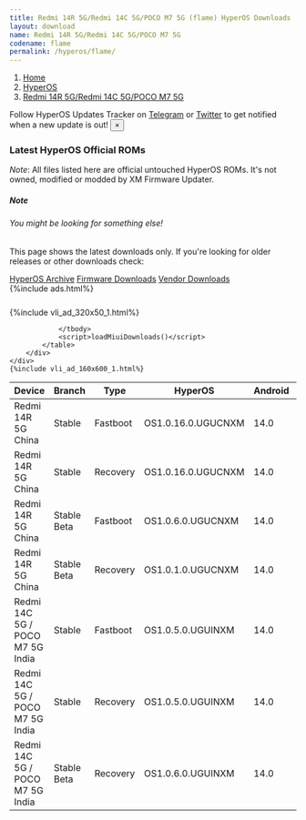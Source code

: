 ```yaml
---
title: Redmi 14R 5G/Redmi 14C 5G/POCO M7 5G (flame) HyperOS Downloads
layout: download
name: Redmi 14R 5G/Redmi 14C 5G/POCO M7 5G
codename: flame
permalink: /hyperos/flame/
---
```

<nav aria-label="breadcrumb">
    <ol class="breadcrumb">
        <li class="breadcrumb-item"><a href="/">Home</a></li>
        <li class="breadcrumb-item"><a href="/hyperos/">HyperOS</a></li>
        <li class="breadcrumb-item active" aria-current="page"><a href="/hyperos/flame/">Redmi 14R 5G/Redmi 14C 5G/POCO M7 5G</a></li>
    </ol>
</nav>
<div class="alert alert-primary alert-dismissible fade show" role="alert">
    Follow HyperOS Updates Tracker on <a href="https://t.me/MIUIUpdatesTracker" class="alert-link">Telegram</a>
     or <a href="https://twitter.com/MiFwUpdater" class="alert-link">Twitter</a> to get notified when a new update is out!
    <button type="button" class="close" data-dismiss="alert" aria-label="Close">
        <span aria-hidden="true">&times;</span>
    </button>
</div>

### Latest HyperOS Official ROMs
*Note*: All files listed here are official untouched HyperOS ROMs. It's not owned, modified or modded by XM Firmware Updater.
<div class="card">
  <div class="card-body">
    <h5 class="card-title">Note</h5>
    <h6 class="card-subtitle mb-2 text-muted">You might be looking for something else!</h6>
    <p class="card-text">This page shows the latest downloads only.
     If you're looking for older releases or other downloads check:</p>
    <a href="/archive/hyperos/flame/" class="card-link">HyperOS Archive</a>
    <a href="/firmware/flame/" class="card-link">Firmware Downloads</a>
    <a href="/vendor/flame/" class="card-link">Vendor Downloads</a>
  </div>
</div>
{%include ads.html%}
<div class="row justify-content-center">
    <div class="col-10">
        <div class="table-responsive-md" style="margin-top: 25px;">
            {%include vli_ad_320x50_1.html%}
            <table id="miui" class="display dt-responsive nowrap compact table table-striped table-hover table-sm">
                <thead class="thead-dark">
                    <tr>
                        <th data-ref="device">Device</th>
                        <th data-ref="branch">Branch</th>
                        <th data-ref="type">Type</th>
                        <th data-ref="miui">HyperOS</th>
                        <th data-ref="android">Android</th>
                        <th data-ref="size">Size</th>
                        <th data-ref="size">Date</th>
                        <th data-ref="link">Link</th>
                    </tr>
                </thead>
                <tbody>
                <tr><td>Redmi 14R 5G China</td><td>Stable</td><td>Fastboot</td><td>OS1.0.16.0.UGUCNXM</td><td>14.0</td><td>6.1 GB</td><td>2025-04-03</td><td><a href="/hyperos/flame/stable/OS1.0.16.0.UGUCNXM/">Download</a></td></tr>
<tr><td>Redmi 14R 5G China</td><td>Stable</td><td>Recovery</td><td>OS1.0.16.0.UGUCNXM</td><td>14.0</td><td>4.3 GB</td><td>2025-04-08</td><td><a href="/hyperos/flame/stable/OS1.0.16.0.UGUCNXM/">Download</a></td></tr>
<tr><td>Redmi 14R 5G China</td><td>Stable Beta</td><td>Fastboot</td><td>OS1.0.6.0.UGUCNXM</td><td>14.0</td><td>5.6 GB</td><td>2024-09-04</td><td><a href="/hyperos/flame/stable beta/OS1.0.6.0.UGUCNXM/">Download</a></td></tr>
<tr><td>Redmi 14R 5G China</td><td>Stable Beta</td><td>Recovery</td><td>OS1.0.1.0.UGUCNXM</td><td>14.0</td><td>4.2 GB</td><td>2024-09-14</td><td><a href="/hyperos/flame/stable beta/OS1.0.1.0.UGUCNXM/">Download</a></td></tr>
<tr><td>Redmi 14C 5G / POCO M7 5G India</td><td>Stable</td><td>Fastboot</td><td>OS1.0.5.0.UGUINXM</td><td>14.0</td><td>6.1 GB</td><td>2025-04-08</td><td><a href="/hyperos/flame/stable/OS1.0.5.0.UGUINXM/">Download</a></td></tr>
<tr><td>Redmi 14C 5G / POCO M7 5G India</td><td>Stable</td><td>Recovery</td><td>OS1.0.5.0.UGUINXM</td><td>14.0</td><td>4.2 GB</td><td>2025-04-18</td><td><a href="/hyperos/flame/stable/OS1.0.5.0.UGUINXM/">Download</a></td></tr>
<tr><td>Redmi 14C 5G / POCO M7 5G India</td><td>Stable Beta</td><td>Recovery</td><td>OS1.0.6.0.UGUINXM</td><td>14.0</td><td>4.2 GB</td><td>2025-05-07</td><td><a href="/hyperos/flame/stable beta/OS1.0.6.0.UGUINXM/">Download</a></td></tr>

                </tbody>
                <script>loadMiuiDownloads()</script>
            </table>
        </div>
    </div>
    {%include vli_ad_160x600_1.html%}
</div>
